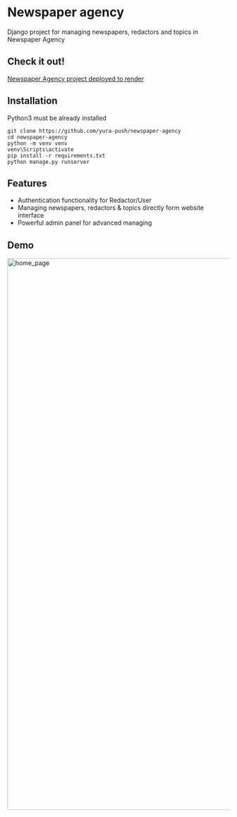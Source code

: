 ﻿# Newspaper agency

Django project for managing newspapers, redactors and topics in Newspaper Agency

## Check  it out!

[Newspaper Agency project deployed to render](https://newspaper-agency-mate.render.com/)

## Installation

Python3 must be already installed

```shell 
git clone https://github.com/yura-push/newspaper-agency
cd newspaper-agency
python -m venv venv
venv\Scripts\activate
pip install -r requirements.txt
python manage.py runserver
```

## Features

* Authentication functionality for Redactor/User
* Managing newspapers, redactors & topics directly form website interface
* Powerful admin panel for advanced managing

## Demo

<img width="1249" alt="home_page" src="https://github.com/user-attachments/assets/ad9db77c-1c2d-4856-88a4-18bb67fe5753">
